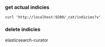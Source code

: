 ### get actual indicies
```
curl 'http://localhost:9200/_cat/indicies?v'
```




### delete indicies
elasticsearch-curator
